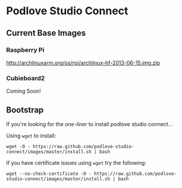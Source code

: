 # Podlove Studio Connect

## Current Base Images

### Raspberry Pi

http://archlinuxarm.org/os/rpi/archlinux-hf-2013-06-15.img.zip

### Cubieboard2

Coming Soon!

## Bootstrap

If you're looking for the *one-liner* to install podlove studio connect...


Using ``wget`` to install:

```wget -O - https://raw.github.com/podlove-studio-connect/images/master/install.sh | bash```


If you have certificate issues using ``wget`` try the following:

```wget --no-check-certificate -O - https://raw.github.com/podlove-studio-connect/images/master/install.sh | bash```
